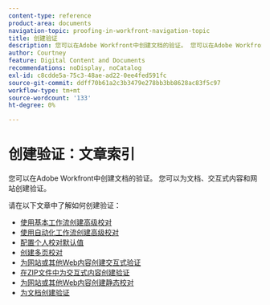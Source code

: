 ```yaml
---
content-type: reference
product-area: documents
navigation-topic: proofing-in-workfront-navigation-topic
title: 创建验证
description: 您可以在Adobe Workfront中创建文档的验证。 您可以在Adobe Workfront中创建文档的验证。 您可以为文档、交互式内容和网站创建验证。 请在以下文章中了解如何创建验证。
author: Courtney
feature: Digital Content and Documents
recommendations: noDisplay, noCatalog
exl-id: c8cdde5a-75c3-48ae-ad22-0ee4fed591fc
source-git-commit: ddff70b61a2c3b3479e278bb3bb8628ac83f5c97
workflow-type: tm+mt
source-wordcount: '133'
ht-degree: 0%

---
```


# 创建验证：文章索引

<!--Audited: 01/2024-->

您可以在Adobe Workfront中创建文档的验证。 您可以为文档、交互式内容和网站创建验证。

请在以下文章中了解如何创建验证：

* [使用基本工作流创建高级校对](../../../review-and-approve-work/proofing/creating-proofs-within-workfront/configure-basic-proof-workflow.md)
* [使用自动化工作流创建高级校对](../../../review-and-approve-work/proofing/creating-proofs-within-workfront/create-automated-proof-workflow.md)
* [配置个人校对默认值](../../../review-and-approve-work/proofing/creating-proofs-within-workfront/set-proof-defaults.md)
* [创建多页校对](../../../review-and-approve-work/proofing/creating-proofs-within-workfront/create-multi-page-proof.md)
* [为网站或其他Web内容创建交互式验证](../../../review-and-approve-work/proofing/creating-proofs-within-workfront/generate-interactive-proof-for-website-or-other-web-content.md)
* [在ZIP文件中为交互式内容创建验证](../../../review-and-approve-work/proofing/creating-proofs-within-workfront/generate-proof-interactive-content.md)
* [为网站或其他Web内容创建静态校对](../../../review-and-approve-work/proofing/creating-proofs-within-workfront/generate-static-proof-website-other-web-content.md)
* [为文档创建验证](../../../review-and-approve-work/proofing/creating-proofs-within-workfront/generate-proof-for-a-document.md)
